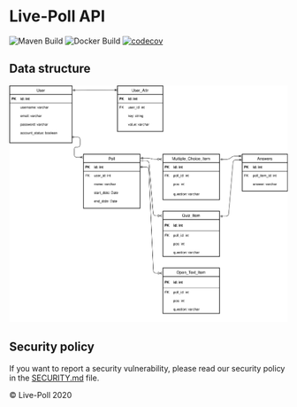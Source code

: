 # Live-Poll API
![Maven Build](https://github.com/livepoll/live-poll-api/workflows/CI/badge.svg)
![Docker Build](https://img.shields.io/github/workflow/status/livepoll/live-poll-api/CI%20with%20Docker?label=Docker%20build)
[![codecov](https://codecov.io/gh/livepoll/live-poll-api/branch/master/graph/badge.svg)](https://codecov.io/gh/livepoll/live-poll-api)

## Data structure
![Data structure](media/er-diagram.svg "Data structure")

## Security policy
If you want to report a security vulnerability, please read our security policy in the [SECURITY.md](SECURITY.md) file.

© Live-Poll 2020